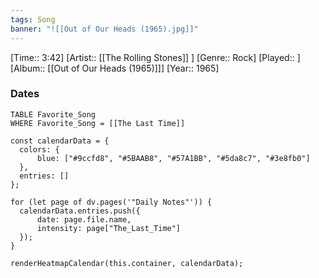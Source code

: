 ```yaml
---
tags: Song  
banner: "![[Out of Our Heads (1965).jpg]]"
---
```

[Time:: 3:42]
[Artist:: [[The Rolling Stones]] ]
[Genre:: Rock]
[Played:: ]
[Album:: [[Out of Our Heads (1965)]]]
[Year:: 1965]
### Dates
````dataview
TABLE Favorite_Song
WHERE Favorite_Song = [[The Last Time]]
````
  ```dataviewjs
const calendarData = { 
	colors: { 
		blue: ["#9ccfd8", "#5BAAB8", "#57A1BB", "#5da8c7", "#3e8fb0"] 
	}, 
	entries: [] 
}; 

for (let page of dv.pages('"Daily Notes"')) { 
	calendarData.entries.push({ 
		date: page.file.name, 
		intensity: page["The_Last_Time"]
	}); 
} 

renderHeatmapCalendar(this.container, calendarData);
```
